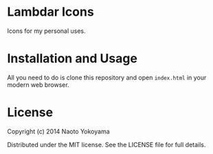 # Lambdar Icons

Icons for my personal uses.

# Installation and Usage

All you need to do is clone this repository and open `index.html` in your modern
web browser.

# License

Copyright (c) 2014 Naoto Yokoyama

Distributed under the MIT license. See the LICENSE file for full details.
